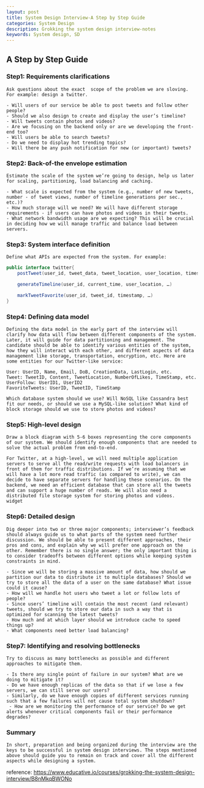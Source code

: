 ```yaml
---
layout: post
title: System Design Interview-A Step by Step Guide
categories: System Design
description: Grokking the system design interview-notes
keywords: System design, SD
---
```


## A Step by Step Guide

### Step1: Requirements clarifications
    Ask questions about the exact  scope of the problem we are sloving. For example: design a twitter.
    
    - Will users of our service be able to post tweets and follow other people?
    - Should we also design to create and display the user’s timeline?
    - Will tweets contain photos and videos?
    - Are we focusing on the backend only or are we developing the front-end too?
    - Will users be able to search tweets?
    - Do we need to display hot trending topics?
    - Will there be any push notification for new (or important) tweets?

### Step2: Back-of-the envelope estimation
    Estimate the scale of the system we’re going to design, help us later for scaling, partitioning, load balancing and caching.
    
    - What scale is expected from the system (e.g., number of new tweets, number - of tweet views, number of timeline generations per sec., etc.)?
    - How much storage will we need? We will have different storage requirements - if users can have photos and videos in their tweets.
    - What network bandwidth usage are we expecting? This will be crucial in deciding how we will manage traffic and balance load between servers.

### Step3: System interface definition
    Define what APIs are expected from the system. For example:
```Java
public interface twitter{
    postTweet(user_id, tweet_data, tweet_location, user_location, timestamp, …)  

    generateTimeline(user_id, current_time, user_location, …)  

    markTweetFavorite(user_id, tweet_id, timestamp, …)  
}
```

### Step4: Defining data model
    Defining the data model in the early part of the interview will clarify how data will flow between different components of the system. Later, it will guide for data partitioning and management. The candidate should be able to identify various entities of the system, how they will interact with each other, and different aspects of data management like storage, transportation, encryption, etc. Here are some entities for our Twitter-like service:

    User: UserID, Name, Email, DoB, CreationData, LastLogin, etc.
    Tweet: TweetID, Content, TweetLocation, NumberOfLikes, TimeStamp, etc.
    UserFollow: UserID1, UserID2
    FavoriteTweets: UserID, TweetID, TimeStamp

    Which database system should we use? Will NoSQL like Cassandra best fit our needs, or should we use a MySQL-like solution? What kind of block storage should we use to store photos and videos?

### Step5: High-level design
    Draw a block diagram with 5-6 boxes representing the core components of our system. We should identify enough components that are needed to solve the actual problem from end-to-end.

    For Twitter, at a high-level, we will need multiple application servers to serve all the read/write requests with load balancers in front of them for traffic distributions. If we’re assuming that we will have a lot more read traffic (as compared to write), we can decide to have separate servers for handling these scenarios. On the backend, we need an efficient database that can store all the tweets and can support a huge number of reads. We will also need a distributed file storage system for storing photos and videos.
    widget

### Step6: Detailed design
    Dig deeper into two or three major components; interviewer’s feedback should always guide us to what parts of the system need further discussion. We should be able to present different approaches, their pros and cons, and explain why we will prefer one approach on the other. Remember there is no single answer; the only important thing is to consider tradeoffs between different options while keeping system constraints in mind.

    - Since we will be storing a massive amount of data, how should we partition our data to distribute it to multiple databases? Should we try to store all the data of a user on the same database? What issue could it cause?
    - How will we handle hot users who tweet a lot or follow lots of people?
    - Since users’ timeline will contain the most recent (and relevant) tweets, should we try to store our data in such a way that is optimized for scanning the latest tweets?
    - How much and at which layer should we introduce cache to speed things up?
    - What components need better load balancing?


### Step7: Identifying and resolving bottlenecks
    Try to discuss as many bottlenecks as possible and different approaches to mitigate them.

    - Is there any single point of failure in our system? What are we doing to mitigate it?
    - Do we have enough replicas of the data so that if we lose a few servers, we can still serve our users?
    - Similarly, do we have enough copies of different services running such that a few failures will not cause total system shutdown?
     - How are we monitoring the performance of our service? Do we get alerts whenever critical components fail or their performance degrades?


### Summary
    In short, preparation and being organized during the interview are the keys to be successful in system design interviews. The steps mentioned above should guide you to remain on track and cover all the different aspects while designing a system.

reference: https://www.educative.io/courses/grokking-the-system-design-interview/B8nMkqBWONo